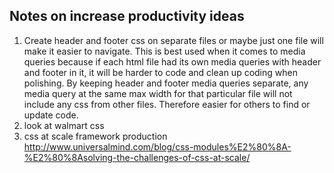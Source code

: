 ## Notes on increase productivity ideas

1. Create header and footer css on separate files or maybe just one file will make it easier to navigate.  This is best used when it comes to media queries because if each html file had its own media queries with header and footer in it, it will be harder to code and clean up coding when polishing.  By keeping header and footer media queries separate, any media query at the same max width for that particular file will not include any css from other files.  Therefore easier for others to find or update code.
2. look at walmart css
3. css at scale framework production
<http://www.universalmind.com/blog/css-modules%E2%80%8A-%E2%80%8Asolving-the-challenges-of-css-at-scale/>

